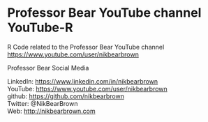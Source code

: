 # Professor Bear YouTube channel YouTube-R    

R Code related to the Professor Bear YouTube channel https://www.youtube.com/user/nikbearbrown    


Professor Bear Social Media    

LinkedIn: https://www.linkedin.com/in/nikbearbrown   
YouTube: https://www.youtube.com/user/nikbearbrown   
github: https://github.com/nikbearbrown   
Twitter: @NikBearBrown   
Web: http://nikbearbrown.com    